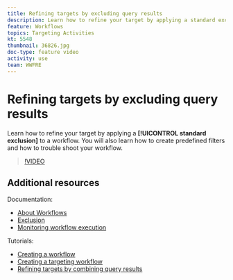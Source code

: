 ```yaml
---
title: Refining targets by excluding query results
description: Learn how to refine your target by applying a standard exclusion to a workflow. You will also learn how to create predefined filters and how to trouble shoot your workflow.
feature: Workflows
topics: Targeting Activities
kt: 5548
thumbnail: 36826.jpg
doc-type: feature video
activity: use
team: WWFRE
---
```


# Refining targets by excluding query results

Learn how to refine your target by applying a **[!UICONTROL standard exclusion]** to a workflow. You will also learn how to create predefined filters and how to trouble shoot your workflow.

>[!VIDEO](https://video.tv.adobe.com/v/36826?quality=12)

## Additional resources

Documentation:

* [About Workflows](https://docs.adobe.com/content/help/en/campaign-classic/using/automating-with-workflows/introduction/about-workflows.html)
* [Exclusion](https://docs.adobe.com/content/help/en/campaign-classic/using/automating-with-workflows/targeting-activities/exclusion.html)
* [Monitoring workflow execution](https://docs.adobe.com/content/help/en/campaign-classic/using/automating-with-workflows/monitoring-workflows/monitoring-workflow-execution.html)

Tutorials:

* [Creating a workflow](/help/acc/automating-with-workflows/creating-a-workflow.md)
* [Creating a targeting workflow](/help/acc/automating-with-workflows/creating-a-targeting-workflow.md)
* [Refining targets by combining query results](/help/acc/automating-with-workflows/refining-targets-by-combining-query-results.md)
